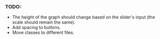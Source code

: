 ### TODO:
* The height of the graph should change based on the slider's input (the scale should remain the same).
* Add spacing to buttons.
* Move classes to different files.
